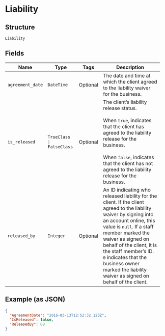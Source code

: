 
# Liability

## Structure

`Liability`

## Fields

| Name | Type | Tags | Description |
|  --- | --- | --- | --- |
| `agreement_date` | `DateTime` | Optional | The date and time at which the client agreed to the liability waiver for the business. |
| `is_released` | `TrueClass \| FalseClass` | Optional | The client’s liability release status.<br /><br>When `true`, indicates that the client has agreed to the liability release for the business.<br /><br>When `false`, indicates that the client has not agreed to the liability release for the business. |
| `released_by` | `Integer` | Optional | An ID indicating who released liability for the client. If the client agreed to the liability waiver by signing into an account online, this value is `null`. If a staff member marked the waiver as signed on behalf of the client, it is the staff member’s ID. `0` indicates that the business owner marked the liability waiver as signed on behalf of the client. |

## Example (as JSON)

```json
{
  "AgreementDate": "2016-03-13T12:52:32.123Z",
  "IsReleased": false,
  "ReleasedBy": 68
}
```

